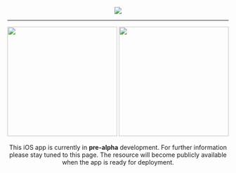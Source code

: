 <p align="center">
  <img src="https://i.imgur.com/PBwHSUb.png">
</p>
<hr>
<p float="left" align="center">
  <img src="https://i.imgur.com/zPafFbe.png" style="width: 250px">
  <img src="https://i.imgur.com/kcNCCq5.png" style="width: 250px">
</p>
<p align="center">This iOS app is currently in <b>pre-alpha</b> development. For further information please stay tuned to this page. The resource will become publicly available when the app is ready for deployment.</p>

